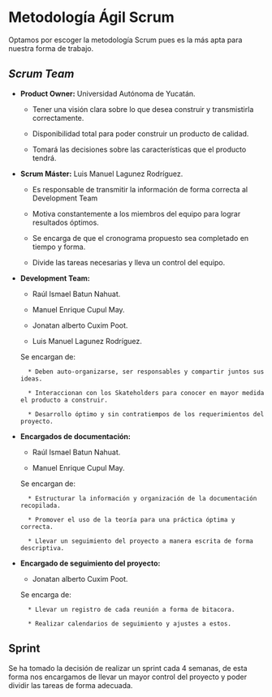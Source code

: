 # Metodología Ágil Scrum

Optamos por escoger la metodología Scrum pues es la más apta para nuestra forma de trabajo.

## *Scrum Team*

* **Product Owner:** Universidad Autónoma de Yucatán.

    * Tener una visión clara sobre lo que desea construir y transmistirla correctamente.

    * Disponibilidad total para poder construir un producto de calidad.

    * Tomará las decisiones sobre las características que el producto tendrá.

* **Scrum Máster:** Luis Manuel Lagunez Rodríguez.

    * Es responsable de transmitir la información de forma correcta al Development Team

    * Motiva constantemente a los miembros del equipo para lograr resultados óptimos.

    * Se encarga de que el cronograma propuesto sea completado en tiempo y forma.

    * Divide las tareas necesarias y lleva un control del equipo.

* **Development Team:** 

    * Raúl Ismael Batun Nahuat.

    * Manuel Enrique Cupul May.

    * Jonatan alberto Cuxim Poot.

    * Luis Manuel Lagunez Rodríguez.
    
    Se encargan de:

        * Deben auto-organizarse, ser responsables y compartir juntos sus ideas.

        * Interaccionan con los Skateholders para conocer en mayor medida el producto a construir.

        * Desarrollo óptimo y sin contratiempos de los requerimientos del proyecto.

* **Encargados de documentación:** 

    * Raúl Ismael Batun Nahuat.

    * Manuel Enrique Cupul May.
    
    Se encargan de:

        * Estructurar la información y organización de la documentación recopilada.

        * Promover el uso de la teoría para una práctica óptima y correcta.

        * Llevar un seguimiento del proyecto a manera escrita de forma descriptiva.

* **Encargado de seguimiento del proyecto:** 

    * Jonatan alberto Cuxim Poot.
    
    Se encarga de:

        * Llevar un registro de cada reunión a forma de bitacora.

        * Realizar calendarios de seguimiento y ajustes a estos.
 
## Sprint

Se ha tomado la decisión de realizar un sprint cada 4 semanas, de esta forma nos encargamos de llevar un mayor control del proyecto y poder dividir las tareas de forma adecuada.
